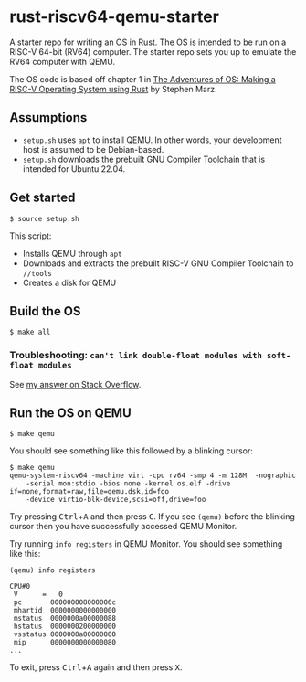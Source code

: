 # rust-riscv64-qemu-starter

A starter repo for writing an OS in Rust. The OS is intended to be run on a
RISC-V 64-bit (RV64) computer. The starter repo sets you up to emulate the
RV64 computer with QEMU.

[osblog]: https://osblog.stephenmarz.com/index.html

The OS code is based off chapter 1 in [The Adventures of OS: Making a RISC-V
Operating System using Rust][osblog] by Stephen Marz.

## Assumptions

* `setup.sh` uses `apt` to install QEMU. In other words, your development
  host is assumed to be Debian-based.
* `setup.sh` downloads the prebuilt GNU Compiler Toolchain that is intended
  for Ubuntu 22.04.

## Get started

```
$ source setup.sh
```

This script:

* Installs QEMU through `apt`
* Downloads and extracts the prebuilt RISC-V GNU Compiler Toolchain to `//tools`
* Creates a disk for QEMU

## Build the OS

```
$ make all
```

### Troubleshooting: `can't link double-float modules with soft-float modules`

[my answer on Stack Overflow]: https://stackoverflow.com/a/75652961/1669860

See [my answer on Stack Overflow].

## Run the OS on QEMU

```
$ make qemu
```

You should see something like this followed by a blinking cursor:

```
$ make qemu
qemu-system-riscv64 -machine virt -cpu rv64 -smp 4 -m 128M  -nographic
    -serial mon:stdio -bios none -kernel os.elf -drive if=none,format=raw,file=qemu.dsk,id=foo
    -device virtio-blk-device,scsi=off,drive=foo
```

Try pressing <kbd>Ctrl</kbd>+<kbd>A</kbd> and then press <kbd>C</kbd>. If you
see `(qemu)` before the blinking cursor then you have successfully accessed
QEMU Monitor.

Try running `info registers` in QEMU Monitor. You should see something like
this:

```
(qemu) info registers

CPU#0
 V      =   0
 pc       000000008000006c
 mhartid  0000000000000000
 mstatus  0000000a00000088
 hstatus  0000000200000000
 vsstatus 0000000a00000000
 mip      0000000000000080
...
```

To exit, press <kbd>Ctrl</kbd>+<kbd>A</kbd> again and then press <kbd>X</kbd>.
